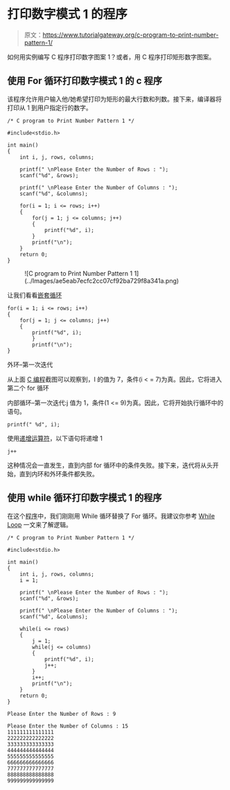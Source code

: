 # 打印数字模式 1 的程序

> 原文：<https://www.tutorialgateway.org/c-program-to-print-number-pattern-1/>

如何用实例编写 C 程序打印数字图案 1？或者，用 C 程序打印矩形数字图案。

## 使用 For 循环打印数字模式 1 的 c 程序

该程序允许用户输入他/她希望打印为矩形的最大行数和列数。接下来，编译器将打印从 1 到用户指定行的数字。

```
/* C program to Print Number Pattern 1 */

#include<stdio.h>

int main()
{
    int i, j, rows, columns;

    printf(" \nPlease Enter the Number of Rows : ");
    scanf("%d", &rows);

    printf(" \nPlease Enter the Number of Columns : ");
    scanf("%d", &columns);

    for(i = 1; i <= rows; i++)
    {
    	for(j = 1; j <= columns; j++)
		{
			printf("%d", i);     	
        }
        printf("\n");
    }
    return 0;
}
```

<figure class="wp-block-image">![C program to Print Number Pattern 1 1](../Images/ae5eab7ecfc2cc07cf92ba729f8a341a.png)</figure>

让我们看看[嵌套循环](https://www.tutorialgateway.org/for-loop-in-c-programming/)

```
for(i = 1; i <= rows; i++)
{
   	for(j = 1; j <= columns; j++)
	{
		printf("%d", i);     	
        }
        printf("\n");
}
```

外环–第一次迭代

从上面 [C 编程](https://www.tutorialgateway.org/c-programming/)截图可以观察到，I 的值为 7，条件(i < = 7)为真。因此，它将进入第二个 for 循环

内部循环–第一次迭代:j 值为 1，条件(1 <= 9)为真。因此，它将开始执行循环中的语句。

```
printf(" %d", i);
```

使用[递增运算符](https://www.tutorialgateway.org/increment-and-decrement-operators-in-c/)，以下语句将递增 1

```
j++
```

这种情况会一直发生，直到内部 for 循环中的条件失败。接下来，迭代将从头开始，直到内环和外环条件都失败。

## 使用 while 循环打印数字模式 1 的程序

在这个[程序](https://www.tutorialgateway.org/c-programming-examples/)中，我们刚刚用 While 循环替换了 For 循环。我建议你参考 [While Loop](https://www.tutorialgateway.org/while-loop-in-c/) 一文来了解逻辑。

```
/* C program to Print Number Pattern 1 */

#include<stdio.h>

int main()
{
    int i, j, rows, columns;
    i = 1;

    printf(" \nPlease Enter the Number of Rows : ");
    scanf("%d", &rows);

    printf(" \nPlease Enter the Number of Columns : ");
    scanf("%d", &columns);

    while(i <= rows)
    {
    	j = 1;
    	while(j <= columns)
		{
			printf("%d", i);       
			j++;     	
        }
        i++;
        printf("\n");
    }
    return 0;
}
```

```
Please Enter the Number of Rows : 9

Please Enter the Number of Columns : 15
111111111111111
222222222222222
333333333333333
444444444444444
555555555555555
666666666666666
777777777777777
888888888888888
999999999999999
```